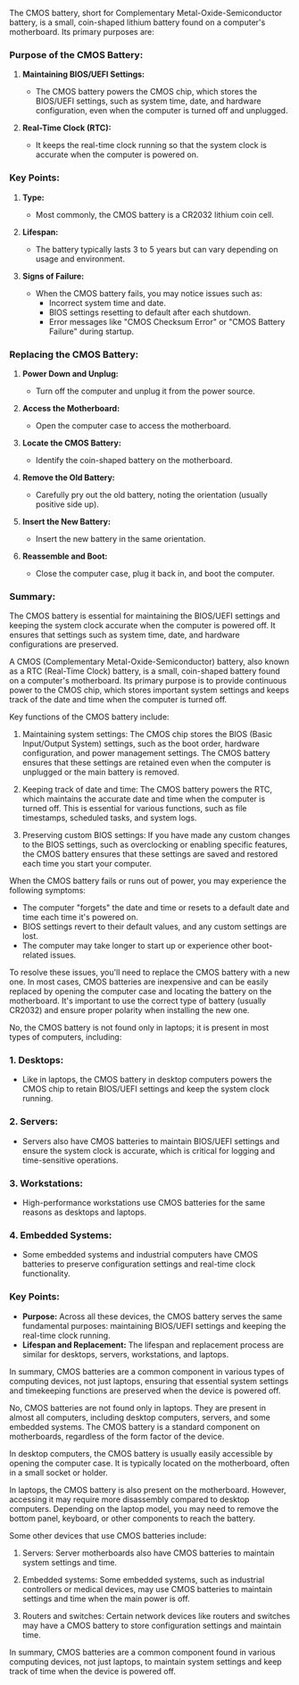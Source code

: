 The CMOS battery, short for Complementary Metal-Oxide-Semiconductor battery, is a small, coin-shaped lithium battery found on a computer's motherboard. Its primary purposes are:

### Purpose of the CMOS Battery:

1. **Maintaining BIOS/UEFI Settings:**
   - The CMOS battery powers the CMOS chip, which stores the BIOS/UEFI settings, such as system time, date, and hardware configuration, even when the computer is turned off and unplugged.

2. **Real-Time Clock (RTC):**
   - It keeps the real-time clock running so that the system clock is accurate when the computer is powered on.

### Key Points:

1. **Type:**
   - Most commonly, the CMOS battery is a CR2032 lithium coin cell.

2. **Lifespan:**
   - The battery typically lasts 3 to 5 years but can vary depending on usage and environment.

3. **Signs of Failure:**
   - When the CMOS battery fails, you may notice issues such as:
     - Incorrect system time and date.
     - BIOS settings resetting to default after each shutdown.
     - Error messages like "CMOS Checksum Error" or "CMOS Battery Failure" during startup.

### Replacing the CMOS Battery:

1. **Power Down and Unplug:**
   - Turn off the computer and unplug it from the power source.

2. **Access the Motherboard:**
   - Open the computer case to access the motherboard.

3. **Locate the CMOS Battery:**
   - Identify the coin-shaped battery on the motherboard.

4. **Remove the Old Battery:**
   - Carefully pry out the old battery, noting the orientation (usually positive side up).

5. **Insert the New Battery:**
   - Insert the new battery in the same orientation.

6. **Reassemble and Boot:**
   - Close the computer case, plug it back in, and boot the computer.

### Summary:

The CMOS battery is essential for maintaining the BIOS/UEFI settings and keeping the system clock accurate when the computer is powered off. It ensures that settings such as system time, date, and hardware configurations are preserved.

A CMOS (Complementary Metal-Oxide-Semiconductor) battery, also known as a RTC (Real-Time Clock) battery, is a small, coin-shaped battery found on a computer's motherboard. Its primary purpose is to provide continuous power to the CMOS chip, which stores important system settings and keeps track of the date and time when the computer is turned off.

Key functions of the CMOS battery include:

1. Maintaining system settings: The CMOS chip stores the BIOS (Basic Input/Output System) settings, such as the boot order, hardware configuration, and power management settings. The CMOS battery ensures that these settings are retained even when the computer is unplugged or the main battery is removed.

2. Keeping track of date and time: The CMOS battery powers the RTC, which maintains the accurate date and time when the computer is turned off. This is essential for various functions, such as file timestamps, scheduled tasks, and system logs.

3. Preserving custom BIOS settings: If you have made any custom changes to the BIOS settings, such as overclocking or enabling specific features, the CMOS battery ensures that these settings are saved and restored each time you start your computer.

When the CMOS battery fails or runs out of power, you may experience the following symptoms:

- The computer "forgets" the date and time or resets to a default date and time each time it's powered on.
- BIOS settings revert to their default values, and any custom settings are lost.
- The computer may take longer to start up or experience other boot-related issues.

To resolve these issues, you'll need to replace the CMOS battery with a new one. In most cases, CMOS batteries are inexpensive and can be easily replaced by opening the computer case and locating the battery on the motherboard. It's important to use the correct type of battery (usually CR2032) and ensure proper polarity when installing the new one.

No, the CMOS battery is not found only in laptops; it is present in most types of computers, including:

### 1. **Desktops:**
   - Like in laptops, the CMOS battery in desktop computers powers the CMOS chip to retain BIOS/UEFI settings and keep the system clock running.

### 2. **Servers:**
   - Servers also have CMOS batteries to maintain BIOS/UEFI settings and ensure the system clock is accurate, which is critical for logging and time-sensitive operations.

### 3. **Workstations:**
   - High-performance workstations use CMOS batteries for the same reasons as desktops and laptops.

### 4. **Embedded Systems:**
   - Some embedded systems and industrial computers have CMOS batteries to preserve configuration settings and real-time clock functionality.

### Key Points:
- **Purpose:** Across all these devices, the CMOS battery serves the same fundamental purposes: maintaining BIOS/UEFI settings and keeping the real-time clock running.
- **Lifespan and Replacement:** The lifespan and replacement process are similar for desktops, servers, workstations, and laptops.

In summary, CMOS batteries are a common component in various types of computing devices, not just laptops, ensuring that essential system settings and timekeeping functions are preserved when the device is powered off.

No, CMOS batteries are not found only in laptops. They are present in almost all computers, including desktop computers, servers, and some embedded systems. The CMOS battery is a standard component on motherboards, regardless of the form factor of the device.

In desktop computers, the CMOS battery is usually easily accessible by opening the computer case. It is typically located on the motherboard, often in a small socket or holder.

In laptops, the CMOS battery is also present on the motherboard. However, accessing it may require more disassembly compared to desktop computers. Depending on the laptop model, you may need to remove the bottom panel, keyboard, or other components to reach the battery.

Some other devices that use CMOS batteries include:

1. Servers: Server motherboards also have CMOS batteries to maintain system settings and time.

2. Embedded systems: Some embedded systems, such as industrial controllers or medical devices, may use CMOS batteries to maintain settings and time when the main power is off.

3. Routers and switches: Certain network devices like routers and switches may have a CMOS battery to store configuration settings and maintain time.

In summary, CMOS batteries are a common component found in various computing devices, not just laptops, to maintain system settings and keep track of time when the device is powered off.
